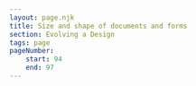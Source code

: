 ```yaml
---
layout: page.njk
title: Size and shape of documents and forms
section: Evolving a Design
tags: page
pageNumber:
    start: 94
    end: 97
---
```

